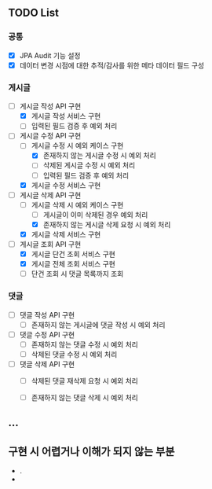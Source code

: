 ## TODO List

### 공통
- [X] JPA Audit 기능 설정
- [X] 데이터 변경 시점에 대한 추적/감사를 위한 메타 데이터 필드 구성

### 게시글
- [ ] 게시글 작성 API 구현
    - [X] 게시글 작성 서비스 구현
    - [ ] 입력된 필드 검증 후 예외 처리
- [ ] 게시글 수정 API 구현
    - [ ] 게시글 수정 시 예외 케이스 구현
       - [X] 존재하지 않는 게시글 수정 시 예외 처리
       - [ ] 삭제된 게시글 수정 시 예외 처리
       - [ ] 입력된 필드 검증 후 예외 처리
    - [X] 게시글 수정 서비스 구현
- [ ] 게시글 삭제 API 구현
    - [ ] 게시글 삭제 시 예외 케이스 구현
        - [ ] 게시글이 이미 삭제된 경우 예외 처리
        - [X] 존재하지 않는 게시글 삭제 요청 시 예외 처리
    - [X] 게시글 삭제 서비스 구현
- [ ] 게시글 조회 API 구현
    - [X] 게시글 단건 조회 서비스 구현
    - [X] 게시글 전체 조회 서비스 구현
    - [ ] 단건 조회 시 댓글 목록까지 조회

### 댓글
- [ ] 댓글 작성 API 구현
    - [ ] 존재하지 않는 게시글에 댓글 작성 시 예외 처리
- [ ] 댓글 수정 API 구현
    - [ ] 존재하지 않는 댓글 수정 시 예외 처리
    - [ ] 삭제된 댓글 수정 시 예외 처리
- [ ] 댓글 삭제 API 구현
    - [ ] 삭제된 댓글 재삭제 요청 시 예외 처리
    - [ ] 존재하지 않는 댓글 삭제 시 예외 처리


...
---

## 구현 시 어렵거나 이해가 되지 않는 부분
- .
- 